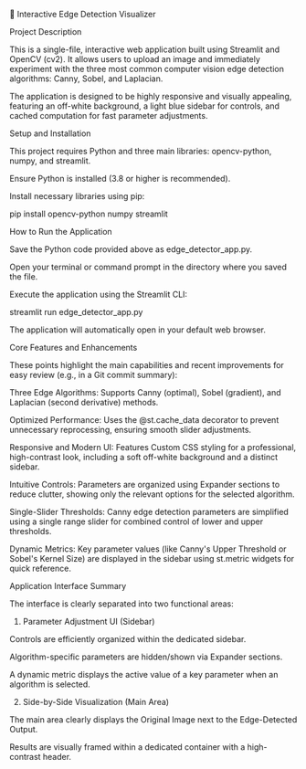 🧠 Interactive Edge Detection Visualizer

Project Description

This is a single-file, interactive web application built using Streamlit and OpenCV (cv2). It allows users to upload an image and immediately experiment with the three most common computer vision edge detection algorithms: Canny, Sobel, and Laplacian.

The application is designed to be highly responsive and visually appealing, featuring an off-white background, a light blue sidebar for controls, and cached computation for fast parameter adjustments.

Setup and Installation

This project requires Python and three main libraries: opencv-python, numpy, and streamlit.

Ensure Python is installed (3.8 or higher is recommended).

Install necessary libraries using pip:

pip install opencv-python numpy streamlit


How to Run the Application

Save the Python code provided above as edge_detector_app.py.

Open your terminal or command prompt in the directory where you saved the file.

Execute the application using the Streamlit CLI:

streamlit run edge_detector_app.py


The application will automatically open in your default web browser.

Core Features and Enhancements

These points highlight the main capabilities and recent improvements for easy review (e.g., in a Git commit summary):

Three Edge Algorithms: Supports Canny (optimal), Sobel (gradient), and Laplacian (second derivative) methods.

Optimized Performance: Uses the @st.cache_data decorator to prevent unnecessary reprocessing, ensuring smooth slider adjustments.

Responsive and Modern UI: Features Custom CSS styling for a professional, high-contrast look, including a soft off-white background and a distinct sidebar.

Intuitive Controls: Parameters are organized using Expander sections to reduce clutter, showing only the relevant options for the selected algorithm.

Single-Slider Thresholds: Canny edge detection parameters are simplified using a single range slider for combined control of lower and upper thresholds.

Dynamic Metrics: Key parameter values (like Canny's Upper Threshold or Sobel's Kernel Size) are displayed in the sidebar using st.metric widgets for quick reference.

Application Interface Summary

The interface is clearly separated into two functional areas:

1. Parameter Adjustment UI (Sidebar)

Controls are efficiently organized within the dedicated sidebar.

Algorithm-specific parameters are hidden/shown via Expander sections.

A dynamic metric displays the active value of a key parameter when an algorithm is selected.

2. Side-by-Side Visualization (Main Area)

The main area clearly displays the Original Image next to the Edge-Detected Output.

Results are visually framed within a dedicated container with a high-contrast header.
